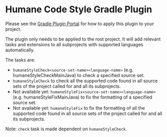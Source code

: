 # Humane Code Style Gradle Plugin

Please see the [Gradle Plugin Portal](https://plugins.gradle.org/plugin/com.offbeatmind.humane.gradle) for how to apply this plugin to your project.

The plugin only needs to be applied to the root project. It will add relevant tasks and extensions to all subprojects with supported languages automatically.

The tasks are:

  - `humaneStyleCheck<source-set-name><language-name>` (e.g. humaneStyleCheckMainJava) to check a specified source set.
  - `humaneStyleCheck` to check all the supported code found in all source sets of the project called for and all its subprojects.
  - Not available yet: `humaneStyleFix<source-set-name><language-name>` (e.g. humaneStyleFixMainJava) to fix the formatting of a specified source set.
  - Not available yet: `humaneStyleFix` to fix the formatting of all the supported code found in all source sets of the project called for and all its subprojects.

Note: `check` task is made dependent on `humaneStyleCheck`.  
